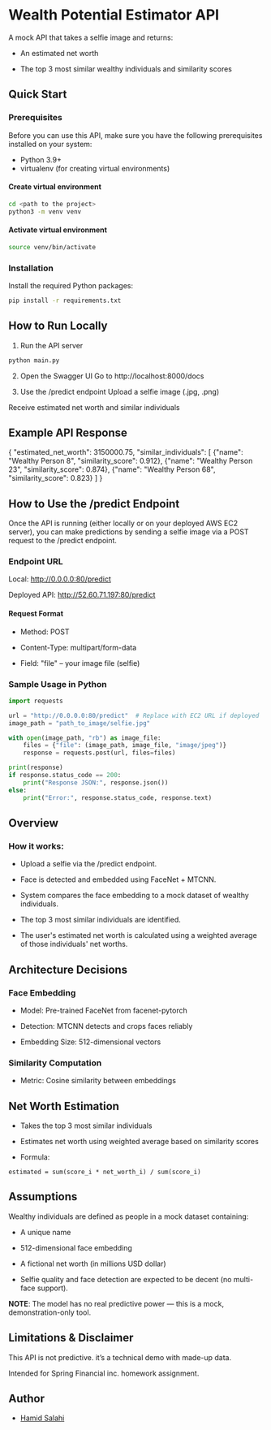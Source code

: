 # Wealth Potential Estimator API
A mock API that takes a selfie image and returns:

- An estimated net worth

- The top 3 most similar wealthy individuals and similarity scores

## Quick Start

### Prerequisites

Before you can use this API, make sure you have the following prerequisites installed on your system:

- Python 3.9+
- virtualenv (for creating virtual environments)


#### Create virtual environment 
```bash
cd <path to the project>
python3 -m venv venv
```

#### Activate virtual environment
```bash
source venv/bin/activate
```

### Installation
Install the required Python packages:

```bash
pip install -r requirements.txt
```

## How to Run Locally
1. Run the API server
```bash
python main.py
```
2. Open the Swagger UI
Go to http://localhost:8000/docs

3. Use the /predict endpoint
Upload a selfie image (.jpg, .png)

Receive estimated net worth and similar individuals

## Example API Response

{
  "estimated_net_worth": 3150000.75,
  "similar_individuals": [
    {"name": "Wealthy Person 8", "similarity_score": 0.912},
    {"name": "Wealthy Person 23", "similarity_score": 0.874},
    {"name": "Wealthy Person 68", "similarity_score": 0.823}
  ]
}


## How to Use the /predict Endpoint
Once the API is running (either locally or on your deployed AWS EC2 server), you can make predictions by sending a selfie image via a POST request to the /predict endpoint.

### Endpoint URL
Local: http://0.0.0.0:80/predict

Deployed API: http://52.60.71.197:80/predict

#### Request Format
- Method: POST

- Content-Type: multipart/form-data

- Field: "file" – your image file (selfie)

### Sample Usage in Python
```python
import requests

url = "http://0.0.0.0:80/predict"  # Replace with EC2 URL if deployed
image_path = "path_to_image/selfie.jpg"

with open(image_path, "rb") as image_file:
    files = {"file": (image_path, image_file, "image/jpeg")}
    response = requests.post(url, files=files)

print(response)
if response.status_code == 200:
    print("Response JSON:", response.json())
else:
    print("Error:", response.status_code, response.text)
```

## Overview

### How it works:
- Upload a selfie via the /predict endpoint.

- Face is detected and embedded using FaceNet + MTCNN.

- System compares the face embedding to a mock dataset of wealthy individuals.

- The top 3 most similar individuals are identified.

- The user's estimated net worth is calculated using a weighted average of those individuals' net worths.


## Architecture Decisions
### Face Embedding
- Model: Pre-trained FaceNet from facenet-pytorch

- Detection: MTCNN detects and crops faces reliably

- Embedding Size: 512-dimensional vectors

### Similarity Computation
- Metric: Cosine similarity between embeddings

## Net Worth Estimation
- Takes the top 3 most similar individuals

- Estimates net worth using weighted average based on similarity scores
- Formula: 
```text
estimated = sum(score_i * net_worth_i) / sum(score_i)
```
## Assumptions
Wealthy individuals are defined as people in a mock dataset containing:

- A unique name

- 512-dimensional face embedding

- A fictional net worth (in millions USD dollar)

- Selfie quality and face detection are expected to be decent (no multi-face support).

**NOTE**: The model has no real predictive power — this is a mock, demonstration-only tool.



## Limitations & Disclaimer
This API is not predictive. it’s a technical demo with made-up data.

Intended for Spring Financial inc. homework assignment.

## Author

- [Hamid Salahi](https://www.linkedin.com/in/hamidreza-salahi/)